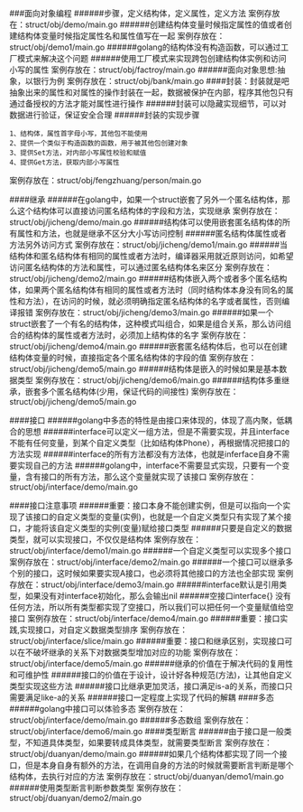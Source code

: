 ###面向对象编程
######步骤，定义结构体，定义属性，定义方法
案例存放在：struct/obj/demo/main.go
######创建结构体变量时候指定属性的值或者创建结构体变量时候指定属性名和属性值写在一起
案例存放在：struct/obj/demo1/main.go
######golang的结构体没有构造函数，可以通过工厂模式来解决这个问题
######使用工厂模式来实现跨包创建结构体实例和访问小写的属性
案例存放在：struct/obj/factroy/main.go
######面向对象思想:抽象，以银行为例
案例存放在：struct/obj/bank/main.go
####封装：封装就是吧抽象出来的属性和对属性的操作封装在一起，数据被保护在内部，程序其他包只有通过备授权的方法才能对属性进行操作
######封装可以隐藏实现细节，可以对数据进行验证，保证安全合理
######封装的实现步骤
```
1、结构体，属性首字母小写，其他包不能使用
2、提供一个类似于构造函数的函数，用于被其他包创建对象
3、提供Set方法，对内部小写属性校验和赋值
4、提供Get方法，获取内部小写属性
```
案例存放在：struct/obj/fengzhuang/person/main.go

####继承
######在golang中，如果一个struct嵌套了另外一个匿名结构体，那么这个结构体可以直接访问匿名结构体的字段和方法，实现继承
案例存放在：struct/obj/jicheng/demo/main.go
######结构体可以使用嵌套匿名结构体的所有属性和方法，也就是继承不区分大小写访问控制
######匿名结构体属性或者方法另外访问方式
案例存放在：struct/obj/jicheng/demo1/main.go
######当结构体和匿名结构体有相同的属性或者方法时，编译器采用就近原则访问，如希望访问匿名结构体的方法和属性，可以通过匿名结构体名来区分
案例存放在：struct/obj/jicheng/demo2/main.go
######结构体嵌入两个或者多个匿名结构体，如果两个匿名结构体有相同的属性或者方法时（同时结构体本身没有同名的属性和方法），在访问的时候，就必须明确指定匿名结构体的名字或者属性，否则编译报错
案例存放在：struct/obj/jicheng/demo3/main.go
######如果一个struct嵌套了一个有名的结构体，这种模式叫组合，如果是组合关系，那么访问组合的结构体的属性或者方法时，必须加上结构体的名字
案例存放在：struct/obj/jicheng/demo4/main.go
######嵌套匿名结构体后，也可以在创建结构体变量的时候，直接指定各个匿名结构体的字段的值
案例存放在：struct/obj/jicheng/demo5/main.go
######结构体是嵌入的时候如果是基本数据类型
案例存放在：struct/obj/jicheng/demo6/main.go
######结构体多重继承，嵌套多个匿名结构体(少用，保证代码的间接性)
案例存放在：struct/obj/jicheng/demo5/main.go

####接口
######golang中多态的特性是由接口来体现的，体现了高内聚，低耦合的思想
######interface可以定义一组方法，但是不需要实现，并且interface不能有任何变量，到某个自定义类型（比如结构体Phone），再根据情况把接口的方法实现
######interface的所有方法都没有方法体，也就是inferface自身不需要实现自己的方法
######golang中，interface不需要显式实现，只要有一个变量，含有接口的所有方法，那么这个变量就实现了该接口
案例存放在：struct/obj/interface/demo/main.go

####接口注意事项
######重要：接口本身不能创建实例，但是可以指向一个实现了该接口的自定义类型的变量(实例)，也就是一个自定义类型只有实现了某个接口，才能将该自定义类型的实例(变量)赋给接口类型
######只要是自定义的数据类型，就可以实现接口，不仅仅是结构体
案例存放在：struct/obj/interface/demo1/main.go
######一个自定义类型可以实现多个接口
案例存放在：struct/obj/interface/demo2/main.go
######一个接口可以继承多个别的接口，这时候如果要实现A接口，也必须将其他接口的方法也全部实现
案例存放在：struct/obj/interface/demo3/main.go
######interface默认是引用类型，如果没有对interface初始化，那么会输出nil
######空接口interface{} 没有任何方法，所以所有类型都实现了空接口，所以我们可以把任何一个变量赋值给空接口
案例存放在：struct/obj/interface/demo4/main.go
######重要：接口实践,实现接口，对自定义数据类型排序
案例存放在：struct/obj/interface/slice/main.go
######重要：接口和继承区别，实现接口可以在不破坏继承的关系下对数据类型增加对应的功能
案例存放在：struct/obj/interface/demo5/main.go
######继承的价值在于解决代码的复用性和可维护性
######接口的价值在于设计，设计好各种规范(方法)，让其他自定义类型实现这些方法
######接口比继承更加灵活，接口满足is-a的关系，而接口只需要满足like-a的关系
######接口一定程度上实现了代码的解耦
####多态
######golang中接口可以体验多态
案例存放在：struct/obj/interface/demo/main.go
######多态数组
案例存放在：struct/obj/interface/demo6/main.go
####类型断言
######由于接口是一般类型，不知道具体类型，如果要转成具体类型，就需要类型断言
案例存放在：struct/obj/duanyan/demo/main.go
######如果几个结构体都实现了同一个接口，但是本身自身有额外的方法，在调用自身的方法的时候就需要断言判断是哪个结构体，去执行对应的方法
案例存放在：struct/obj/duanyan/demo1/main.go
######使用类型断言判断参数类型
案例存放在：struct/obj/duanyan/demo2/main.go

